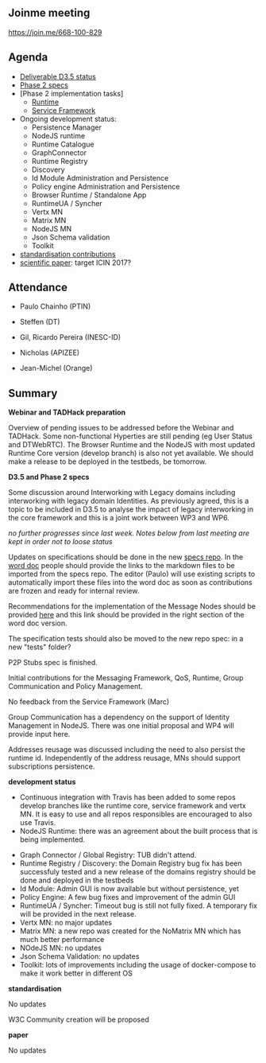 ## Joinme meeting

https://join.me/668-100-829

Agenda
------

- [Deliverable D3.5 status](https://github.com/reTHINK-project/core-framework/labels/D3.5)
- [Phase 2 specs](https://github.com/reTHINK-project/specs/labels/phase%202)
- [Phase 2 implementation tasks]
   - [Runtime](https://github.com/reTHINK-project/dev-runtime-core/labels/phase2)
   - [Service Framework](https://github.com/reTHINK-project/dev-service-framework/labels/Phase%202)
- Ongoing development status:
  - Persistence Manager
  - NodeJS runtime
  - Runtime Catalogue
  - GraphConnector
  - Runtime Registry
  - Discovery
  - Id Module Administration and Persistence
  - Policy engine Administration and Persistence
  - Browser Runtime / Standalone App
  - RuntimeUA / Syncher
  - Vertx MN
  - Matrix MN
  - NodeJS MN
  - Json Schema validation
  - Toolkit
-	[standardisation contributions](https://github.com/reTHINK-project/core-framework/issues/168)
-	[scientific paper](https://github.com/reTHINK-project/core-framework/issues/169): target ICIN 2017?

Attendance
----------

-	Paulo Chainho (PTIN)

- Steffen (DT)

- Gil, Ricardo Pereira (INESC-ID)

- Nicholas (APIZEE)

- Jean-Michel (Orange)


Summary
-------

**Webinar and TADHack preparation**

Overview of pending issues to be addressed before the Webinar and TADHack. Some non-functional Hyperties are still pending (eg User Status and DTWebRTC). The Browser Runtime and the NodeJS with most updated Runtime Core version (develop branch) is also not yet available. We should make a release to be deployed in the testbeds, be tomorrow.

**D3.5 and Phase 2 specs**

Some discussion around Interworking with Legacy domains including interworking with legacy domain Identities. As previously agreed, this is a topic to be included in D3.5 to analyse the impact of legacy interworking in the core framework and this is a joint work between WP3 and WP6.

*no further progresses since last week. Notes below from last meeting are kept in order not to loose status*

Updates on specifications should be done in the new [specs repo](https://github.com/reTHINK-project/specs). In the [word doc](https://github.com/reTHINK-project/core-framework/blob/master/docs/deliverables/d3.5/D3.5-Hyperty-Runtime-and-Hyperty-Messaging-Node-Specification.docx) people should provide the links to the markdown files to be imported from the specs repo. The editor (Paulo) will use existing scripts to automatically import these files into the word doc as soon as contributions are frozen and ready for internal review.

Recommendations for the implementation of the Message Nodes should be provided [here](https://github.com/reTHINK-project/specs/blob/master/tutorials/msg-node-development-recommendations.md) and this link should be provided in the right section of the word doc version.

The specification tests should also be moved to the new repo spec: in a new "tests" folder?

P2P Stubs spec is finished.

Initial contributions for the Messaging Framework, QoS, Runtime, Group Communication and Policy Management.

No feedback from the Service Framework (Marc)

Group Communication has a dependency on the support of Identity Management in NodeJS. There was one initial proposal and WP4 will provide input here.

Addresses reusage was discussed including the need to also persist the runtime id. Independently of the address reusage, MNs should support subscriptions persistence.

**development status**

* Continuous integration with Travis has been added to some repos develop branches like the runtime core, service framework and vertx MN. It is easy to use and all repos responsibles are encouraged to also use Travis.
* NodeJS Runtime: there was an agreement about the built process that is being implemented.
- Graph Connector / Global Registry: TUB didn't attend.
- Runtime Registry / Discovery: the Domain Registry bug fix has been successfuly tested and a new release of the domains registry should be done and deployed in the testbeds
- Id Module: Admin GUI is now available but without persistence, yet
- Policy Engine: A few bug fixes and improvement of the admin GUI
- RuntimeUA / Syncher: Timeout bug is still not fully fixed. A temporary fix will be provided in the next release.
- Vertx MN: no major updates
- Matrix MN: a new repo was created for the NoMatrix MN which has much better performance
- NOdeJS MN: no updates
- Json Schema Validation: no updates
- Toolkit: lots of improvements including the usage of docker-compose to make it work better in different OS

**standardisation**

No updates

W3C Community creation will be proposed

**paper**

No updates
